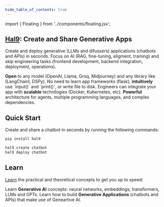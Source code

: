 ```yaml
--- 
hide_table_of_contents: true
---
```


import { Floating } from '../components/floating.jsx';

## [Hal9](/): Create and Share Generative Apps

Create and deploy generative (LLMs and difussers) applications (chatbots and APIs) in seconds. Focus on AI (RAG, fine-tuning, aligment, training) and skip engineering tasks (frontend development, backend integration, deployment, operations).

<div class="FloatingWrapper">
  <Floating title="Open"><b>Open</b> to any model (OpenAI, Llama, Groq, Midjourney) and any library like (LangChainl, DSPy).</Floating>
  <Floating title="Intuitive">No need to learn app frameworks (flask), <b>intuitively</b> use `input()` and `print()`, or write file to disk.</Floating>
  <Floating title="Scalable">Engineers can integrate your app with <b>scalable</b> technilogies (Docker, Kubernetes, etc).</Floating>
  <Floating title="Powerful"><b>Powerful</b> architecture for agents, multiple programming languages, and complex dependencies.</Floating>
</div>

## Quick Start

Create and share a chatbot in seconds by running the following commands:

```bash
pip install hal9

hal9 create chatbot
hal9 deploy chatbot
```

## Learn

[Learn](learn/intro) the practical and theoretical concepts to get you up to speed:

<div class="FloatingWrapper">
  <Floating title="Generative AI" href="learn/genai/dnn">Learn <b>Generative AI</b> concepts: neural networks, embeddings, transformers, LLMs and GPTs.</Floating>
  <Floating title="Genearative App" href="learn/genapps/chatbots">Learn how to build <b>Generative Applications</b> (chatbots and APIs) that make use of Geneartive AI.</Floating>
</div>

